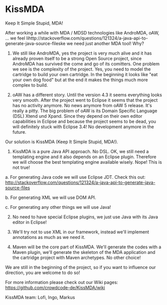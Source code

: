KissMDA
=======

Keep It Simple Stupid, MDA!

After working a while with MDA / MDSD technologies like AndroMDA, oAW, ... we feel lihttp://stackoverflow.com/questions/121324/a-java-api-to-generate-java-source-fileske we need just another MDA tool!
Why?

1. We still like AndroMDA, yes the project is very much alive and it has already proven itself to be a strong Open Source 
project, since AndroMDA has survived the come and go of its comitters. One problem we see is the complexity of the 
project. Yes, you need to model the cartridge to build your own cartridge. In the beginning it looks like "eat
your own dog food" but at the end it makes the things much more complex to build. 

2. oAW has a different story. Until the version 4.3 it seems everything looks very smooth. After the project went 
to Eclipse it seems that the project has no activity anymore. No news anymore from oAW 5 release. 
It's really a pitty. The big problem of oAW is its Domain Specific Language (DSL) Xtend und Xpand. Since
they depend on their own editor capabilities in Eclipse and because the project seems to be dead, you will 
definitely stuck with Eclipse 3.4! No development anymore in the future.

Our solution is KissMDA (Keep It Simple Stupid, MDA!).

1. KissMDA is a pure Java API approach. No DSL. OK, we still need a templating engine and it also depends on an Eclipse
plugin. Therefore we will choose the best templating engine available wisely. Nope! This is not true!

a. For generating Java code we will use Eclipse JDT. Check this out: http://stackoverflow.com/questions/121324/a-java-api-to-generate-java-source-files

b. For generating XML we will use DOM API.

c. For generating any other things we will use Java!

2. No need to have special Eclipse plugins, we just use Java with its Java editor in Eclipse!

3. We'll try not to use XML in our framework, instead we'll implement annotations as much as we need it.

4. Maven will be the core part of KissMDA. We'll generate the codes with a Maven plugin, we'll generate the skeleton of 
the MDA application and the cartridge project with Maven archetypes. No other choice!

We are still in the beginning of the project, so if you want to influence our direction, you are welcome to do so!

For more information please check out our Wiki pages: https://github.com/crowdcode-de/KissMDA/wiki

KissMDA team: Lofi, Ingo, Markus